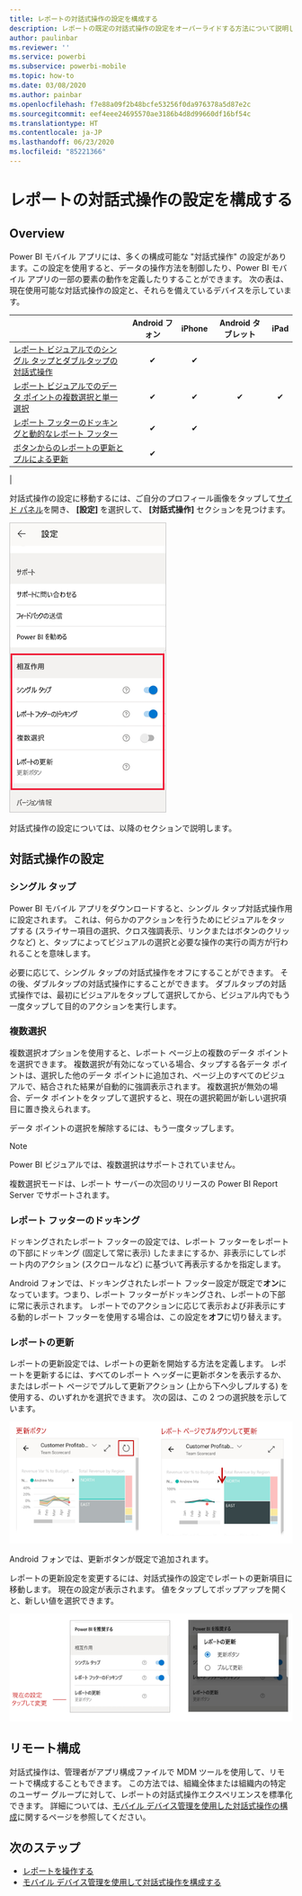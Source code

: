 ```yaml
---
title: レポートの対話式操作の設定を構成する
description: レポートの既定の対話式操作の設定をオーバーライドする方法について説明します。
author: paulinbar
ms.reviewer: ''
ms.service: powerbi
ms.subservice: powerbi-mobile
ms.topic: how-to
ms.date: 03/08/2020
ms.author: painbar
ms.openlocfilehash: f7e88a09f2b48bcfe53256f0da976378a5d87e2c
ms.sourcegitcommit: eef4eee24695570ae3186b4d8d99660df16bf54c
ms.translationtype: HT
ms.contentlocale: ja-JP
ms.lasthandoff: 06/23/2020
ms.locfileid: "85221366"
---
```

# <a name="configure-report-interaction-settings"></a>レポートの対話式操作の設定を構成する

## <a name="overview"></a>Overview

Power BI モバイル アプリには、多くの構成可能な "対話式操作" の設定があります。この設定を使用すると、データの操作方法を制御したり、Power BI モバイル アプリの一部の要素の動作を定義したりすることができます。 次の表は、現在使用可能な対話式操作の設定と、それらを備えているデバイスを示しています。

|| Android フォン | iPhone | Android タブレット  | iPad |
|-|:-:|:-:|:-:|:-:|
| [レポート ビジュアルでのシングル タップとダブルタップの対話式操作](#single-tap) |✔|✔|||
| [レポート ビジュアルでのデータ ポイントの複数選択と単一選択](#multi-select) |✔|✔|✔|✔|
| [レポート フッターのドッキングと動的なレポート フッター](#docked-report-footer) |✔|✔|||
| [ボタンからのレポートの更新とプルによる更新](#report-refresh) |✔||||
|

対話式操作の設定に移動するには、ご自分のプロフィール画像をタップして[サイド パネル](./mobile-apps-home-page.md#header)を開き、 **[設定]** を選択して、 **[対話式操作]** セクションを見つけます。

![対話式操作の設定](./media/mobile-app-interaction-settings/powerbi-mobile-app-interactions-section.png)

対話式操作の設定については、以降のセクションで説明します。

## <a name="interaction-settings"></a>対話式操作の設定

### <a name="single-tap"></a>シングル タップ
Power BI モバイル アプリをダウンロードすると、シングル タップ対話式操作用に設定されます。 これは、何らかのアクションを行うためにビジュアルをタップする (スライサー項目の選択、クロス強調表示、リンクまたはボタンのクリックなど) と、タップによってビジュアルの選択と必要な操作の実行の両方が行われることを意味します。

必要に応じて、シングル タップの対話式操作をオフにすることができます。 その後、ダブルタップの対話式操作にすることができます。 ダブルタップの対話式操作では、最初にビジュアルをタップして選択してから、ビジュアル内でもう一度タップして目的のアクションを実行します。

### <a name="multi-select"></a>複数選択

複数選択オプションを使用すると、レポート ページ上の複数のデータ ポイントを選択できます。 複数選択が有効になっている場合、タップする各データ ポイントは、選択した他のデータ ポイントに追加され、ページ上のすべてのビジュアルで、結合された結果が自動的に強調表示されます。 複数選択が無効の場合、データ ポイントをタップして選択すると、現在の選択範囲が新しい選択項目に置き換えられます。

データ ポイントの選択を解除するには、もう一度タップします。

>[!NOTE]
>Power BI ビジュアルでは、複数選択はサポートされていません。
>
>複数選択モードは、レポート サーバーの次回のリリースの Power BI Report Server でサポートされます。

### <a name="docked-report-footer"></a>レポート フッターのドッキング

ドッキングされたレポート フッターの設定では、レポート フッターをレポートの下部にドッキング (固定して常に表示) したままにするか、非表示にしてレポート内のアクション (スクロールなど) に基づいて再表示するかを指定します。

Android フォンでは、ドッキングされたレポート フッター設定が既定で**オン**になっています。つまり、レポート フッターがドッキングされ、レポートの下部に常に表示されます。 レポートでのアクションに応じて表示および非表示にする動的レポート フッターを使用する場合は、この設定を**オフ**に切り替えます。

### <a name="report-refresh"></a>レポートの更新

レポートの更新設定では、レポートの更新を開始する方法を定義します。 レポートを更新するには、すべてのレポート ヘッダーに更新ボタンを表示するか、またはレポート ページでプルして更新アクション (上から下へ少しプルする) を使用する、のいずれかを選択できます。 次の図は、この 2 つの選択肢を示しています。 

![更新ボタンとプルして更新](./media/mobile-app-interaction-settings/powerbi-mobile-app-interactions-refresh-button-versus-pull.png)

Android フォンでは、更新ボタンが既定で追加されます。

レポートの更新設定を変更するには、対話式操作の設定でレポートの更新項目に移動します。 現在の設定が表示されます。 値をタップしてポップアップを開くと、新しい値を選択できます。

![更新の設定](./media/mobile-app-interaction-settings/powerbi-mobile-app-interactions-set-refresh.png)

## <a name="remote-configuration"></a>リモート構成

対話式操作は、管理者がアプリ構成ファイルで MDM ツールを使用して、リモートで構成することもできます。 この方法では、組織全体または組織内の特定のユーザー グループに対して、レポートの対話式操作エクスペリエンスを標準化できます。 詳細については、[モバイル デバイス管理を使用した対話式操作の構成](./mobile-app-configuration.md)に関するページを参照してください。


## <a name="next-steps"></a>次のステップ
* [レポートを操作する](./mobile-reports-in-the-mobile-apps.md#interact-with-reports)
* [モバイル デバイス管理を使用して対話式操作を構成する](./mobile-app-configuration.md)
